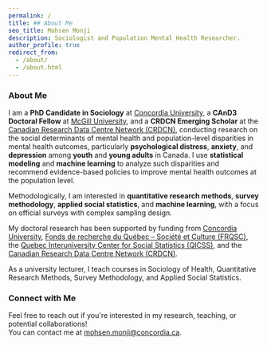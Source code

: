 ```yaml
---
permalink: /
title: ## About Me
seo_title: Mohsen Monji
description: Sociologist and Population Mental Health Researcher.
author_profile: true
redirect_from: 
  - /about/
  - /about.html
---
```


### About Me

I am a **PhD Candidate in Sociology** at [Concordia University](https://www.concordia.ca/artsci/sociology-anthropology.html), a **CAnD3 Doctoral Fellow** at [McGill University](https://www.mcgill.ca/cand3/our-people/fellows-2024-25), and a **CRDCN Emerging Scholar** at the [Canadian Research Data Centre Network (CRDCN)](https://crdcn.ca), conducting research on the social determinants of mental health and population-level disparities in mental health outcomes, particularly **psychological distress**, **anxiety**, and **depression** among **youth** and **young adults** in Canada. I use **statistical modeling** and **machine learning** to analyze such disparities and recommend evidence-based policies to improve mental health outcomes at the population level.

Methodologically, I am interested in **quantitative research methods**, **survey methodology**, **applied social statistics**, and **machine learning**, with a focus on official surveys with complex sampling design.

My doctoral research has been supported by funding from [Concordia University](https://www.concordia.ca/artsci/sociology-anthropology.html), [Fonds de recherche du Québec – Société et Culture (FRQSC)](https://www.frq.gouv.qc.ca), the [Quebec Interuniversity Center for Social Statistics (QICSS)](https://www.ciqss.org), and the [Canadian Research Data Centre Network (CRDCN)](https://crdcn.ca).  


As a university lecturer, I teach courses in Sociology of Health, Quantitative Research Methods, Survey Methodology, and Applied Social Statistics.  

### Connect with Me

Feel free to reach out if you're interested in my research, teaching, or potential collaborations!  
You can contact me at [mohsen.monji@concordia.ca](mailto:mohsen.monji@concordia.ca).

